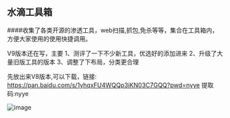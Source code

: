 ## 水滴工具箱

####收集了各类开源的渗透工具，web扫描,抓包,免杀等等，集合在工具箱内，方便大家使用的使用快捷调用。

V9版本还在写，主要
1、测评了一下不少新工具，优选好的添加进来
2、升级了大量旧版工具的版本
3、调整了下布局，分类更合理

先放出来V8版本,可以下载，链接:
https://pan.baidu.com/s/1yhqxFU4WQQp3iKN03C7GQQ?pwd=nyye
提取码:nyye


![image](https://github.com/user-attachments/assets/a36e8fbe-28b9-4dab-a9f0-ebbd3d2c80a5)
